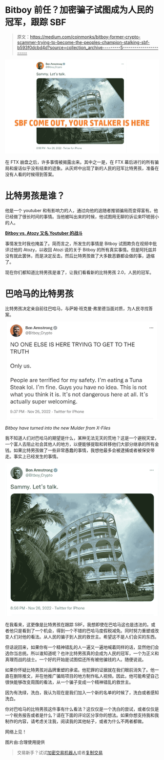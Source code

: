 # Bitboy 前任？加密骗子试图成为人民的冠军，跟踪 SBF

> 原文：<https://medium.com/coinmonks/bitboy-former-crypto-scammer-trying-to-become-the-peoples-champion-stalking-sbf-b593f0dcbd4d?source=collection_archive---------5----------------------->

![](img/ebbc03ab21cd7cf9d45f5468ea4ae32f.png)

在 FTX 崩盘之后，许多事情被揭露出来。其中之一是，在 FTX 幕后进行的所有骗局和废话似乎没有结束的迹象。从灰烬中出现了新的人民的冠军比特男孩，准备在没有人看的时候得到答案。

# 比特男孩是谁？

他是一个 youtuber 和有影响力的人，通过向他的追随者推销骗局而变得富有。他已经做了很长时间的事情。当他被叫出来的时候，他试图用无聊的诉讼来吓唬弱小的人。

[**Bitboy vs. Atozy 又名 Youtuber 的战斗**](https://www.publish0x.com/things-of-note-and-other-interesting-stuff/bitboy-vs-atozy-aka-the-youtuber-fight-xddgeed?a=4zbqQ2N7bp)

事情发生时我也掩盖了。简而言之，所发生的事情是 Bitboy 试图欺负在视频中批评过他的 Atozy，以收回 Atozi 说的关于 Bitboy 的所有真实事情。但是阿托兹并没有就此罢休，而是决定反击。然后比特男孩做了大多数恶霸都会做的事，退缩了。

现在你们都知道比特男孩是谁了，让我们看看新的比特男孩 2.0，人民的冠军。

# 巴哈马的比特男孩

比特男孩决定亲自前往巴哈马，与萨姆·班克曼·弗里德当面对质，为人民寻找答案。

![](img/721a59a63c71d3bc4df78b53ab4f42fd.png)

*Bitboy have turned into the new Mulder from X-Files*

我不知道人们对巴哈马的期望是什么，某种无法无天的荒地？这是一个避税天堂，一个富人去阻止社会其他人的地方，以便能够提取和转移他们大部分继承的所有金钱。如果比特男孩做了一些非常愚蠢的事情，我想他最多会被逮捕或者被保安带走。事实上已经发生的事情。

![](img/bde564cd9697b1c84cd4c3604a1651e3.png)

在我看来，这更像是比特男孩在跟踪 SBF。我想即使在巴哈马这也是违法的。或者他只是看到了一个机会，得到一个不错的巴哈马度假税减免。同时努力重塑或改变人们对他的看法。从人民的骗子到人民的救世主。希望这不是人们会买的东西。

但话说回来，如果你有一个精神错乱的人一遍又一遍地喊着同样的话，显然他们会选你当总统。所以谁知道呢？也许比特男孩真的会成为人民的冠军，一个为正义和真理而战的战士。一个好的开始是试图偿还所有被他骗钱的人。随便说说。

如果你怀疑比特男孩对品牌重塑的承诺。他犯罪的证据就在我们眼前消失了。他一直在删除推文，并在他推广骗局项目的地方制作私人视频。因此，他可能希望自己很快能够改变周围的看法，从一个骗子变成一个精神错乱的救世主。

因为有洗绿，洗白，我认为现在是我们加入一个新的名单的时候了，洗白或者感知洗白。

你对巴哈马的比特男孩这件事有什么看法？这仅仅是一个洗白的尝试，或者仅仅是一个税务报告或者是什么？请在下面的评论区分享你的想法。如果你想支持我和我制作的内容，请考虑关注我，阅读我的其他帖子，或者为什么不两者都做。

网络上见！

图片由:合理使用提供

> 交易新手？试试[加密交易机器人](/coinmonks/crypto-trading-bot-c2ffce8acb2a)或者[复制交易](/coinmonks/top-10-crypto-copy-trading-platforms-for-beginners-d0c37c7d698c)